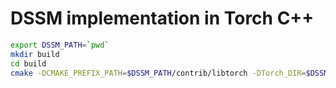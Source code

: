 # DSSM implementation in Torch C++ 

```bash
export DSSM_PATH=`pwd`
mkdir build
cd build
cmake -DCMAKE_PREFIX_PATH=$DSSM_PATH/contrib/libtorch -DTorch_DIR=$DSSM_PATH/contrib/libtorch/share/cmake/Torch/ -DCMAKE_CXX_FLAGS="-Wunused -Werror -O3 -flto -ffast-math -I $SGL_PATH/include/" ..
```
